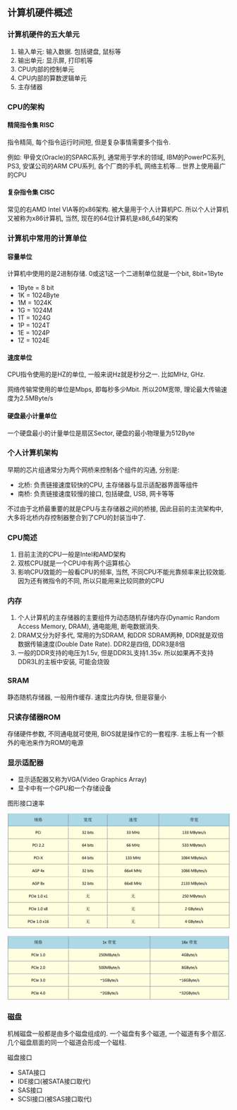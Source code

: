 ## 计算机硬件概述

### 计算机硬件的五大单元

1. 输入单元: 输入数据. 包括键盘, 鼠标等
2. 输出单元: 显示屏, 打印机等
3. CPU内部的控制单元
4. CPU内部的算数逻辑单元
5. 主存储器

### CPU的架构

#### 精简指令集 RISC

指令精简, 每个指令运行时间短, 但是复杂事情需要多个指令.

例如: 甲骨文(Oracle)的SPARC系列, 通常用于学术的领域, IBM的PowerPC系列, PS3, 安谋公司的ARM CPU系列, 各个厂商的手机, 网络主机等... 世界上使用最广的CPU

#### 复杂指令集 CISC

常见的右AMD Intel  VIA等的x86架构. 被大量用于个人计算机PC. 所以个人计算机又被称为x86计算机, 当然, 现在的64位计算机是x86_64的架构

### 计算机中常用的计算单位

#### 容量单位

计算机中使用的是2进制存储. 0或这1这一个二进制单位就是一个bit, 8bit=1Byte 

- 1Byte = 8 bit
- 1K = 1024Byte
- 1M = 1024K
- 1G = 1024M
- 1T = 1024G
- 1P = 1024T
- 1E = 1024P
- 1Z = 1024E

#### 速度单位

CPU指令使用的是HZ的单位, 一般来说Hz就是秒分之一. 比如MHz, GHz.

网络传输常使用的单位是Mbps, 即每秒多少Mbit. 所以20M宽带, 理论最大传输速度为2.5MByte/s

#### 硬盘最小计量单位

一个硬盘最小的计量单位是扇区Sector, 硬盘的最小物理量为512Byte

### 个人计算机架构

早期的芯片组通常分为两个网桥来控制各个组件的沟通, 分别是: 

- 北桥: 负责链接速度较快的CPU, 主存储器与显示适配器界面等组件
- 南桥: 负责链接速度较慢的接口, 包括硬盘, USB, 网卡等等

不过由于北桥最重要的就是CPU与主存储器之间的桥接, 因此目前的主流架构中, 大多将北桥内存控制器整合到了CPU的封装当中了.

### CPU简述

1. 目前主流的CPU一般是Intel和AMD架构
2. 双核CPU就是一个CPU中有两个运算核心
3. 影响CPU效能的一般看CPU的频率, 当然, 不同CPU不能光靠频率来比较效能. 因为还有微指令的不同, 所以只能用来比较同款的CPU

### 内存

1. 个人计算机的主存储器的主要组件为动态随机存储内存(Dynamic Random Access Memory, DRAM), 通电能用, 断电数据消失.
2. DRAM又分为好多代, 常用的为SDRAM, 和DDR SDRAM两种, DDR就是双倍数据传输速度(Double Date Rate). DDR2是四倍, DDR3是8倍
3. 一般的DDR支持的电压为1.5v, 但是DDR3L支持1.35v. 所以如果再不支持DDR3L的主板中安装, 可能会烧毁

### SRAM

静态随机存储器, 一般用作缓存. 速度比内存快, 但是容量小

### 只读存储器ROM

存储硬件参数, 不同通电就可使用, BIOS就是操作它的一套程序. 主板上有一个额外的电池来作为ROM的电源

### 显示适配器

- 显示适配器又称为VGA(Video Graphics Array)
- 显卡中有一个GPU和一个存储设备

图形接口速率

![1567601264672](assets/1567601264672.png)

![1567601276311](assets/1567601276311.png)

### 磁盘

机械磁盘一般都是由多个磁盘组成的. 一个磁盘有多个磁道, 一个磁道有多个扇区. 几个磁盘扇面的同一个磁道会形成一个磁柱.

磁盘接口

- SATA接口
- IDE接口(被SATA接口取代)
- SAS接口
- SCSI接口(被SAS接口取代)

